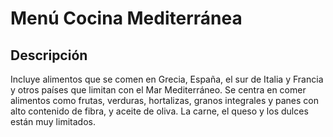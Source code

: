 # Menú Cocina Mediterránea

## Descripción
Incluye alimentos que se comen en Grecia, España, el sur de Italia y Francia y otros países que limitan con el Mar Mediterráneo. Se centra en comer alimentos como frutas, verduras, hortalizas, granos integrales y panes con alto contenido de fibra, y aceite de oliva. La carne, el queso y los dulces están muy limitados.